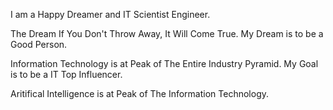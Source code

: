I am a Happy Dreamer and IT Scientist Engineer.

The Dream If You Don't Throw Away, It Will Come True. My Dream is to be a Good Person.

Information Technology is at Peak of The Entire Industry Pyramid. My Goal is to be a IT Top Influencer.

Aritifical Intelligence is at Peak of The Information Technology.
